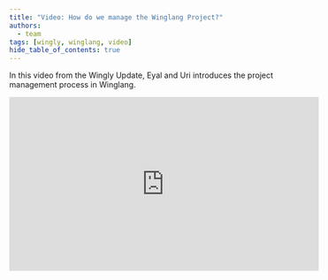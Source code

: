 ```yaml
---
title: "Video: How do we manage the Winglang Project?"
authors: 
  - team
tags: [wingly, winglang, video]
hide_table_of_contents: true
---
```


In this video from the Wingly Update, Eyal and Uri introduces the project management process in Winglang.

<!--truncate-->

<iframe width="560" height="315" src="https://www.youtube.com/embed/GWKs6QthcbE" title="YouTube video player" frameborder="0" allow="accelerometer; autoplay; clipboard-write; encrypted-media; gyroscope; picture-in-picture; web-share" allowfullscreen></iframe>